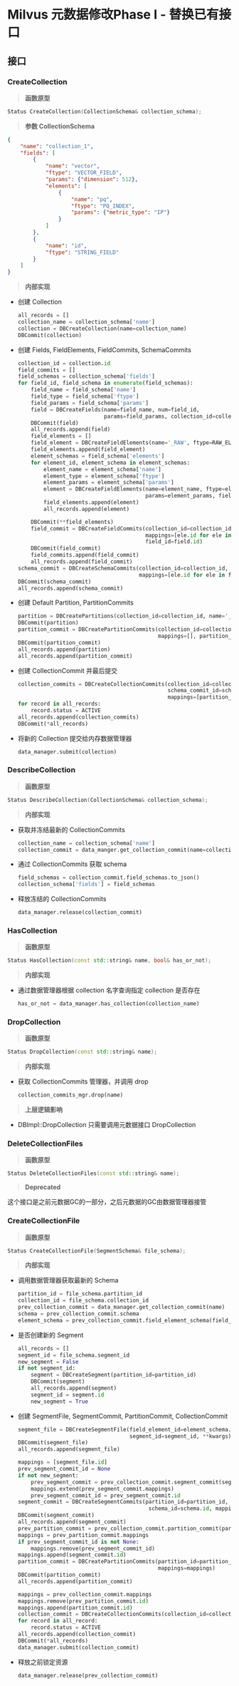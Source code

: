 


# Milvus 元数据修改Phase I - 替换已有接口

## 接口

###  CreateCollection
>**函数原型**
```cpp
Status CreateCollection(CollectionSchema& collection_schema);
```
>**参数 CollectionSchema**
```json
{
    "name": "collection_1",
    "fields": [
        {
            "name": "vector",
            "ftype": "VECTOR_FIELD",
            "params": {"dimension": 512},
            "elements": [
                {
                    "name": "pq",
                    "ftype": "PQ_INDEX",
                    "params": {"metric_type": "IP"}
                }
            ]
        },
        {
            "name": "id",
            "ftype": "STRING_FIELD"
        }
    ]
}
```
>**内部实现**
- 创建 Collection
	```python
	all_records = []
	collection_name = collection_schema['name']
	collection = DBCreateCollection(name=collection_name)
	DBCommit(collection)
	```
- 创建 Fields, FieldElements, FieldCommits, SchemaCommits
	```python
	collection_id = collection.id
	field_commits = []
	field_schemas = collection_schema['fields']
	for field_id, field_schema in enumerate(field_schemas):
		field_name = field_schema['name']
		field_type = field_schema['ftype']
		field_params = field_schema['params']
		field = DBCreateFields(name=field_name, num=field_id,
                               params=field_params, collection_id=collection_id)
		DBCommit(field)
		all_records.append(field)
		field_elements = []
		field_element = DBCreateFieldElements(name='_RAW', ftype=RAW_ELEMENT, field_id=field.id)
		field_elements.append(field_element)
		element_schemas = field_schema['elements']
		for element_id, element_schema in element_schemas:
			element_name = element_schema['name']
			element_type = element_schema['ftype']
			element_params = element_schema['params']
			element = DBCreateFieldElements(name=element_name, ftype=element_type,
                                            params=element_params, field_id=field.id)
			field_elements.append(element)
			all_records.append(element)

		DBCommit(**field_elements)
		field_commit = DBCreateFieldCommits(collection_id=collection_id,
                                            mappings=[ele.id for ele in field_elements],
                                            field_id=field.id)
		DBCommit(field_commit)
		field_commits.append(field_commit)
		all_records.append(field_commit)
	schema_commit = DBCreateSchemaCommits(collection_id=collection_id,
                                          mappings=[ele.id for ele in field_commits]
	DBCommit(schema_commit)
	all_records.append(schema_commit)
	```
- 创建 Default Partition, PartitionCommits
	```python
	partition = DBCreatePartitions(collection_id=collection_id, name='_default')
	DBCommit(partition)
	partition_commit = DBCreatePartitionCommits(collection_id=collection_id,
                                                mappings=[], partition_id=partition.id)
	DBCommit(partition_commit)
	all_records.append(partition)
	all_records.append(partition_commit)
	```
- 创建 CollectionCommit 并最后提交
	```python
	collection_commits = DBCreateCollectionCommits(collection_id=collection_id,
                                                   schema_commit_id=schema_commit.id,
                                                   mappings=[partition_commit.id])
	for record in all_records:
		record.status = ACTIVE
	all_records.append(collection_commits)
	DBCommit(*all_records)
	```
- 将新的 Collection 提交给内存数据管理器
	```python
	data_manager.submit(collection)
	```

### **DescribeCollection**
>**函数原型**
```cpp
Status DescribeCollection(CollectionSchema& collection_schema);
```
>**内部实现**
- 获取并冻结最新的 CollectionCommits
	```python
	collection_name = collection_schema['name']
	collection_commit = data_manger.get_collection_commit(name=collection_name)
	```
- 通过 CollectionCommits 获取 schema
	```python
	field_schemas = collection_commit.field_schemas.to_json()
	collection_schema['fields'] = field_schemas
	```
- 释放冻结的 CollectionCommits
	```python
	data_manager.release(collection_commit)
	```
### **HasCollection**
>**函数原型**
```cpp
Status HasCollection(const std::string& name, bool& has_or_not);
```
>**内部实现**
- 通过数据管理器根据 collection 名字查询指定 collection 是否存在
	```python
    has_or_not = data_manager.has_collection(collection_name)
	```
### **DropCollection**
>**函数原型**
```cpp
Status DropCollection(const std::string& name);
```
>**内部实现**
- 获取 CollectionCommits 管理器，并调用 drop
	```python
    collection_commits_mgr.drop(name)
	```
>**上层逻辑影响**
- DBImpl::DropCollection
  只需要调用元数据接口 DropCollection

### **DeleteCollectionFiles**
>**函数原型**
```cpp
Status DeleteCollectionFiles(const std::string& name);
```
>**Deprecated**

这个接口是之前元数据GC的一部分，之后元数据的GC由数据管理器接管

### **CreateCollectionFile**
>**函数原型**
```cpp
Status CreateCollectionFile(SegmentSchema& file_schema);
```
>**内部实现**
- 调用数据管理器获取最新的 Schema
	```python
    partition_id = file_schema.partition_id
    collection_id = file_schema.collection_id
    prev_collection_commit = data_manager.get_collection_commit(name)
    schema = prev_collection_commit.schema
    element_schema = prev_collection_commit.field_element_schema(field_name, element_name)
    ```
- 是否创建新的 Segment
    ```python
    all_records = []
    segment_id = file_schema.segment_id
    new_segment = False
    if not segment_id:
        segment = DBCreateSegment(partition_id=partition_id)
        DBCommit(segment)
        all_records.append(segment)
        segment_id = segment.id
        new_segment = True

    ```
- 创建 SegmentFile, SegmentCommit, PartitionCommit, CollectionCommit
    ```python
    segment_file = DBCreateSegmentFile(field_element_id=element_schema.id, partition_id=partition_id,
                                       segment_id=segment_id, **kwargs)
    DBCommit(segment_file)
    all_records.append(segment_file)

    mappings = [segment_file.id]
    prev_segment_commit_id = None
    if not new_segment:
        prev_segment_commit = prev_collection_commit.segment_commit(segment_id)
        mappings.extend(prev_segment_commit.mappings)
        prev_segment_commit_id = prev_segment_commit.id
    segment_commit = DBCreateSegmentCommits(partition_id=partition_id, segment_id=segment_id,
                                             schema_id=schema.id, mappings=mappings)
    DBCommit(segment_commit)
    all_records.append(segment_commit)
    prev_partition_commit = prev_collection_commit.partition_commit(partition_id)
    mappings = prev_partition_commit.mappings
    if prev_segment_commit_id is not None:
        mappings.remove(prev_segment_commit_id)
    mappings.append(segment_commit.id)
    partition_commit = DBCreatePartitionCommits(partition_id=partition_id, collection_id=collection_id,
                                                mappings=mappings)
    DBCommit(partition_commit)
    all_records.append(partition_commit)

    mappings = prev_collection_commit.mappings
    mappings.remove(prev_partition_commit.id)
    mappings.append(partition_commit.id)
    collection_commit = DBCreateCollectionCommits(collection_id=collection_id, mappings=mappings)
    for record in all_record:
        record.status = ACTIVE
    all_records.append(collection_commit)
    DBCommit(*all_records)
    data_manager.submit(collection_commit)
    ```

- 释放之前锁定资源
    ```python
    data_manager.release(prev_collection_commit)
    ```
